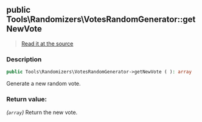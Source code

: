 ## public Tools\Randomizers\VotesRandomGenerator::getNewVote

> [Read it at the source](https://github.com/julien-boudry/Condorcet/blob/master/src/Tools/Randomizers/VotesRandomGenerator.php#L73)

### Description    

```php
public Tools\Randomizers\VotesRandomGenerator->getNewVote ( ): array
```

Generate a new random vote.
    

### Return value:   

*(`array`)* Return the new vote.

